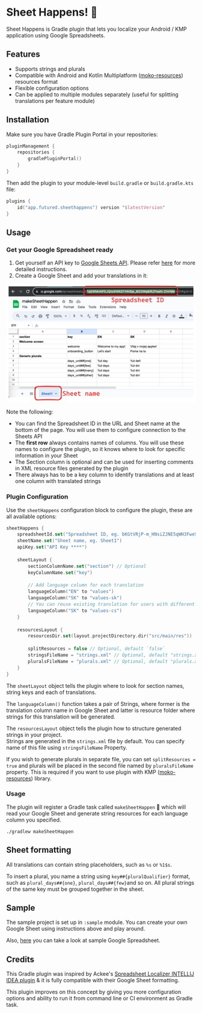 # Sheet Happens! 🦄

Sheet Happens is Gradle plugin that lets you localize your Android / KMP application using Google Spreadsheets.

## Features

- Supports strings and plurals
- Compatible with Android and Kotlin Multiplatform ([moko-resources](https://github.com/icerockdev/moko-resources))
  resources format
- Flexible configuration options
- Can be applied to multiple modules separately (useful for splitting translations per feature module)

## Installation

Make sure you have Gradle Plugin Portal in your repositories:

```kotlin
pluginManagement {
    repositories {
        gradlePluginPortal()
    }
}
```

Then add the plugin to your module-level `build.gradle` or `build.gradle.kts` file:

```kotlin
plugins {
    id("app.futured.sheethappens") version "$latestVersion"
}
```

## Usage

### Get your Google Spreadsheet ready

1. Get yourself an API key to [Google Sheets API](https://developers.google.com/sheets/api/guides/concepts). Please
   refer [here](GOOGLE_API_KEY.md) for more detailed instructions.
2. Create a Google Sheet and add your translations in it:

![](docs/images/spreadsheet-identification.png)

Note the following:

- You can find the Spreadsheet ID in the URL and Sheet name at the bottom of the page. You will use them to configure
  connection to the Sheets API
- The __first row__ always contains names of columns. You will use these names to configure the plugin, so it knows
  where
  to look for specific information in your Sheet
- The Section column is optional and can be used for inserting comments in XML resource files generated by the plugin
- There always has to be a key column to identify translations and at least one column with translated strings

### Plugin Configuration

Use the `sheetHappens` configuration block to configure the plugin, these are all available options:

```kotlin
sheetHappens {
    spreadsheetId.set("Spreadsheet ID, eg. bKGtVRjP-m_HNsiZJNE5qWH3FweSNlRQv4tsM1WkF65J7ZgqB_WWqN")
    sheetName.set("Sheet name, eg. Sheet1")
    apiKey.set("API Key ****")

    sheetLayout {
        sectionColumnName.set("section") // Optional
        keyColumnName.set("key")

        // Add language column for each translation
        languageColumn("EN" to "values")
        languageColumn("SK" to "values-sk")
        // You can reuse existing translation for users with different system language
        languageColumn("SK" to "values-cs")
    }

    resourcesLayout {
        resourcesDir.set(layout.projectDirectory.dir("src/main/res"))

        splitResources = false // Optional, default `false`
        stringsFileName = "strings.xml" // Optional, default "strings.xml" 
        pluralsFileName = "plurals.xml" // Optional, default "plurals.xml"
    }
}
```

The `sheetLayout` object tells the plugin where to look for section names, string keys and each of translations.

The `languageColumn()` function takes a pair of Strings, where former is the translation column name in Google Sheet and
latter is resource folder where strings for this translation will be generated.

The `resourcesLayout` object tells the plugin how to structure generated strings in your project.  
Strings are generated in the `strings.xml` file by default. You can specify name of this file using `stringsFileName`
Property.

If you wish to generate plurals in separate file, you can set `splitResources = true` and plurals will be placed in the
second file named by `pluralsFileName` property.
This is required if you want to use plugin with KMP ([moko-resources](https://github.com/icerockdev/moko-resources))
library.

### Usage

The plugin will register a Gradle task called `makeSheetHappen` 🌈 which will read your Google Sheet and generate string
resources for each language column you specified.

```shell
./gradlew makeSheetHappen
```

## Sheet formatting

All translations can contain string placeholders, such as `%s` or `%1$s`.

To insert a plural, you name a string using `key##{pluralQualifier}` format, such
as `plural_days##{one}`, `plural_days##{few}`and so on.
All plural strings of the same key must be grouped together in the sheet.

## Sample

The sample project is set up in `:sample` module. You can create your own Google Sheet using instructions above and
play around.

Also, [here](https://docs.google.com/spreadsheets/d/1q5WMvNFEJQts4lWkSTHN5je_BG3Wq6iRZPseN-ZHrNM/edit?usp=sharing) you
can take a look at sample Google Spreadsheet.

## Credits

This Gradle plugin was inspired by
Ackee's [Spreadsheet Localizer INTELLIJ IDEA plugin](https://github.com/AckeeCZ/Spreadsheet-Localizer-Plugin) & it is
fully compatible with their Google Sheet formatting.

This plugin improves on this concept by giving you more configuration options and ability to run it from command line or
CI environment as Gradle task.
